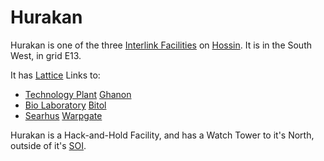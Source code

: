 # Hurakan

Hurakan is one of the three [Interlink Facilities](../locations/Interlink.md) on
[Hossin](../locations/Hossin.md). It is in the South West, in grid E13.

It has [Lattice](../terminology/Lattice.md) Links to:

- [Technology Plant](../locations/Technology_Plant.md) [Ghanon](Ghanon.md)
- [Bio Laboratory](../locations/Bio_Laboratory.md) [Bitol](Bitol.md)
- [Searhus](../locations/Searhus.md) [Warpgate](../locations/Warpgate.md)

Hurakan is a Hack-and-Hold Facility, and has a Watch Tower to it's North,
outside of it's [SOI](../locations/Sphere_of_Influence.md).
